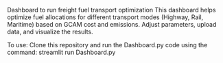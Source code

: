 Dashboard to run freight fuel transport optimization
This dashboard helps optimize fuel allocations for different transport modes (Highway, Rail, Maritime) based on GCAM cost and emissions. Adjust parameters, upload data, and visualize the results.

To use: Clone this repository and run the Dashboard.py code using the command:
streamlit run Dashboard.py
